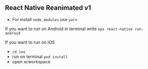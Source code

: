 ## React Native Reanimated v1

* For install `node_modules` use `yarn`

If you want to run on Android in terminal write `npx react-native run-android`

If you want to run on iOS
* `cd ios` 
* run on terminal `pod install`
* open xcworkspace
